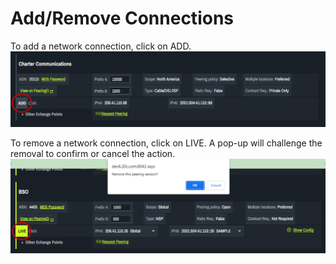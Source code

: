 # Add/Remove Connections

To add a network connection, click on ADD. 
   ![](img/add.png)


To remove a network connection, click on LIVE. A pop-up will challenge the removal to confirm or cancel the action.
   ![](img/live.png)


